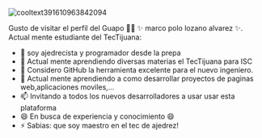 ![cooltext391610963842094](https://user-images.githubusercontent.com/50537557/130899830-b0754fd5-5b04-4603-b57b-67751acee200.png)


Gusto de visitar el perfil del Guapo 👨‍🏫 ✨ marco polo lozano alvarez ✨.
Actual mente estudiante del TecTijuana:

- 🔭 soy ajedrecista y programador desde la prepa
- 📲 Actual mente aprendiendo diversas materias el TecTijuana para ISC
- 🤔 Considero GitHub la herramienta excelente para el nuevo ingeniero.
- 💬 Actual mente aprendiendo a como desarrollar proyectos de paginas web,aplicaciones moviles,...
- 📫 Invitando a todos los nuevos desarrolladores a usar usar esta plataforma
- 😄 En busca de experiencia y conocimiento 😄
- ⚡ Sabias: que soy maestro en el tec de ajedrez!
